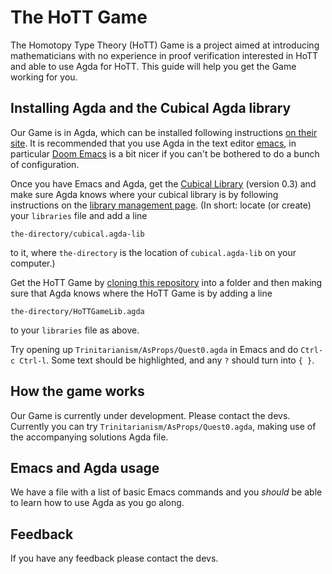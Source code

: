 The HoTT Game
=============

The Homotopy Type Theory (HoTT) Game is a project aimed at 
introducing mathematicians with no experience 
in proof verification interested in HoTT and able to use Agda for HoTT.
This guide will help you get the Game working for you.

## Installing Agda and the Cubical Agda library

Our Game is in Agda, which can be installed following instructions 
[on their site](
https://agda.readthedocs.io/en/latest/getting-started/installation.html).
It is recommended that you use Agda in the text editor 
[emacs](
https://www.gnu.org/software/emacs/tour/index.html),
in particular 
[Doom Emacs](https://github.com/hlissner/doom-emacs) is a bit nicer if you
can't be bothered to do a bunch of configuration.

Once you have Emacs and Agda, get the [Cubical Library](
https://github.com/agda/cubical) (version 0.3)
and make sure Agda knows where your cubical library is 
by following instructions on the [library management page](
https://agda.readthedocs.io/en/latest/tools/package-system.html?highlight=library%20management).
(In short: locate (or create) your `libraries` file and add a line 
```
the-directory/cubical.agda-lib
```
to it, where `the-directory` is the location of `cubical.agda-lib` on your computer.)

Get the HoTT Game by [cloning this repository](
https://git-scm.com/book/en/v2/Git-Basics-Getting-a-Git-Repository)
into a folder and then making sure that Agda knows where the HoTT Game is
by adding a line 
```
the-directory/HoTTGameLib.agda
```
to your `libraries` file as above.

Try opening up `Trinitarianism/AsProps/Quest0.agda` in Emacs
and do `Ctrl-c Ctrl-l`. 
Some text should be highlighted, and any `?` should turn into `{ }`.

## How the game works

Our Game is currently under development. Please contact the devs.
Currently you can try `Trinitarianism/AsProps/Quest0.agda`,
making use of the accompanying solutions Agda file.

## Emacs and Agda usage
We have a file with a list of basic Emacs commands and 
you _should_ be able to learn how to use Agda as you go along.

## Feedback
If you have any feedback please contact the devs. 
